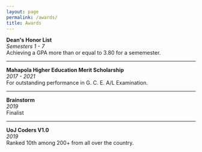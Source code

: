 ```yaml
---
layout: page
permalink: /awards/
title: Awards
---
```


**Dean's Honor List**\
*Semesters 1 - 7*\
Achieving a GPA more than or equal to 3.80 for a sememester.

---

**Mahapola Higher Education Merit Scholarship**\
*2017 - 2021*\
For outstanding performance in G. C. E. A/L Examination.

---

**Brainstorm**\
*2019*\
Finalist

---

**UoJ Coders V1.0**\
*2019*\
Ranked 10th among 200+ from all over the country.
